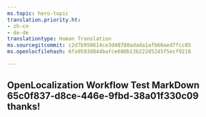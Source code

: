 ```yaml
---
ms.topic: hero-topic
translation.priority.ht:
- zh-cn
- de-de
translationtype: Human Translation
ms.sourcegitcommit: c2d7b950614ce3d48788adada1afb66aed7fcc85
ms.openlocfilehash: 6fa9593d844bafce680b13b222d5245f5ecf9216

---
```

## OpenLocalization Workflow Test MarkDown 65c0f837-d8ce-446e-9fbd-38a01f330c09 thanks!



<!--HONumber=Jul16_HO5-->


